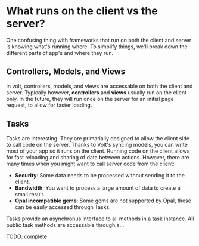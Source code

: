 # What runs on the client vs the server?

One confusing thing with frameworks that run on both the client and server is knowing what's running where.  To simplify things, we'll break down the different parts of app's and where they run.

## Controllers, Models, and Views

In volt, controllers, models, and views are accessable on both the client and server.  Typically however, **controllers** and **views** usually run on the client only.  In the future, they will run once on the server for an initial page request, to allow for faster loading.

## Tasks

Tasks are interesting.  They are primarially designed to allow the client side to call code on the server.  Thanks to Volt's syncing models, you can write most of your app so it runs on the client.  Running code on the client allows for fast reloading and sharing of data between actions.  However, there are many times when you might want to call server code from the client:

- **Security**: Some data needs to be processed without sending it to the client.
- **Bandwidth**: You want to process a large amount of data to create a small result.
- **Opal incompatible gems**: Some gems are not supported by Opal, these can be easily accessed through Tasks.

Tasks provide an asynchronus interface to all methods in a task instance.  All public task methods are accessable through a...

TODO: complete
